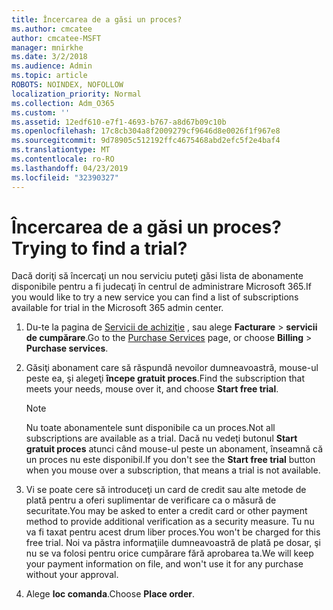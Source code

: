 ```yaml
---
title: Încercarea de a găsi un proces?
ms.author: cmcatee
author: cmcatee-MSFT
manager: mnirkhe
ms.date: 3/2/2018
ms.audience: Admin
ms.topic: article
ROBOTS: NOINDEX, NOFOLLOW
localization_priority: Normal
ms.collection: Adm_O365
ms.custom: ''
ms.assetid: 12edf610-e7f1-4693-b767-a8d67b09c10b
ms.openlocfilehash: 17c8cb304a8f2009279cf9646d8e0026f1f967e8
ms.sourcegitcommit: 9d78905c512192ffc4675468abd2efc5f2e4baf4
ms.translationtype: MT
ms.contentlocale: ro-RO
ms.lasthandoff: 04/23/2019
ms.locfileid: "32390327"
---
```

# <a name="trying-to-find-a-trial"></a><span data-ttu-id="49c2c-102">Încercarea de a găsi un proces?</span><span class="sxs-lookup"><span data-stu-id="49c2c-102">Trying to find a trial?</span></span>

<span data-ttu-id="49c2c-103">Dacă doriţi să încercaţi un nou serviciu puteţi găsi lista de abonamente disponibile pentru a fi judecaţi în centrul de administrare Microsoft 365.</span><span class="sxs-lookup"><span data-stu-id="49c2c-103">If you would like to try a new service you can find a list of subscriptions available for trial in the Microsoft 365 admin center.</span></span>
  
1. <span data-ttu-id="49c2c-104">Du-te la pagina de [Servicii de achiziţie](https://go.microsoft.com/fwlink/p/?linkid=868433) , sau alege **Facturare** \> **servicii de cumpărare**.</span><span class="sxs-lookup"><span data-stu-id="49c2c-104">Go to the [Purchase Services](https://go.microsoft.com/fwlink/p/?linkid=868433) page, or choose **Billing** \> **Purchase services**.</span></span>
    
2. <span data-ttu-id="49c2c-105">Găsiţi abonament care să răspundă nevoilor dumneavoastră, mouse-ul peste ea, şi alegeţi **începe gratuit proces**.</span><span class="sxs-lookup"><span data-stu-id="49c2c-105">Find the subscription that meets your needs, mouse over it, and choose **Start free trial**.</span></span>
    
    > [!NOTE]
    > <span data-ttu-id="49c2c-106">Nu toate abonamentele sunt disponibile ca un proces.</span><span class="sxs-lookup"><span data-stu-id="49c2c-106">Not all subscriptions are available as a trial.</span></span> <span data-ttu-id="49c2c-107">Dacă nu vedeţi butonul **Start gratuit proces** atunci când mouse-ul peste un abonament, înseamnă că un proces nu este disponibil.</span><span class="sxs-lookup"><span data-stu-id="49c2c-107">If you don't see the **Start free trial** button when you mouse over a subscription, that means a trial is not available.</span></span> 
  
3. <span data-ttu-id="49c2c-108">Vi se poate cere să introduceţi un card de credit sau alte metode de plată pentru a oferi suplimentar de verificare ca o măsură de securitate.</span><span class="sxs-lookup"><span data-stu-id="49c2c-108">You may be asked to enter a credit card or other payment method to provide additional verification as a security measure.</span></span> <span data-ttu-id="49c2c-109">Tu nu va fi taxat pentru acest drum liber proces.</span><span class="sxs-lookup"><span data-stu-id="49c2c-109">You won't be charged for this free trial.</span></span> <span data-ttu-id="49c2c-110">Noi va păstra informaţiile dumneavoastră de plată pe dosar, şi nu se va folosi pentru orice cumpărare fără aprobarea ta.</span><span class="sxs-lookup"><span data-stu-id="49c2c-110">We will keep your payment information on file, and won't use it for any purchase without your approval.</span></span>
    
4. <span data-ttu-id="49c2c-111">Alege **loc comanda**.</span><span class="sxs-lookup"><span data-stu-id="49c2c-111">Choose **Place order**.</span></span>
    

